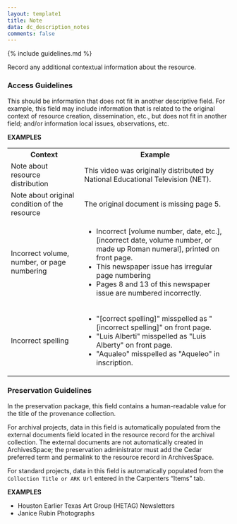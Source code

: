 ```yaml
---
layout: template1
title: Note
data: dc_description_notes
comments: false
---
```


{% include guidelines.md %}

Record any additional contextual information about the resource.

### Access Guidelines

This should be information that does not fit in another descriptive field. For example, this field may include information that is related to the original context of resource creation, dissemination, etc., but does not fit in another field; and/or information local issues, observations, etc.

__EXAMPLES__

<table>
  <tr>
    <th>Context</th>
    <th>Example</th>
  </tr>
  <tr>
    <td>Note about resource distribution</td>
    <td>This video was originally distributed by National Educational Television (NET).</td>
  </tr>
  <tr>
    <td>Note about original condition of the resource</td>
    <td>The original document is missing page 5.</td>
  </tr>
  <tr>
    <td>Incorrect volume, number, or page numbering</td>
    <td>
      <ul>
        <li>Incorrect [volume number, date, etc.], [incorrect date, volume number, or made up Roman numeral], printed on front page.</li>
        <li>This newspaper issue has irregular page numbering</li>
        <li>Pages 8 and 13 of this newspaper issue are numbered incorrectly.</li>
      </ul>
    </td>
  </tr>
  <tr>
    <td>Incorrect spelling</td>
    <td>
      <ul>
        <li>"[correct spelling]" misspelled as "[incorrect spelling]" on front page.
        </li>
        <li>"Luis Alberti" misspelled as "Luis Alberty" on front page.
        </li>
        <li>"Aqualeo" misspelled as "Aqueleo" in inscription.
        </li>
      </ul>
    </td>
  </tr>
</table>

### Preservation Guidelines

In the preservation package, this field contains a human-readable value for the title of the provenance collection.

For archival projects, data in this field is automatically populated from the external documents field located in the resource record for the archival collection. The external documents are not automatically created in ArchivesSpace; the preservation administrator must add the Cedar preferred term and permalink to the resource record in ArchivesSpace.

For standard projects, data in this field is automatically populated from the `Collection Title or ARK Url` entered in the Carpenters “Items” tab.

__EXAMPLES__

- Houston Earlier Texas Art Group (HETAG) Newsletters
- Janice Rubin Photographs
